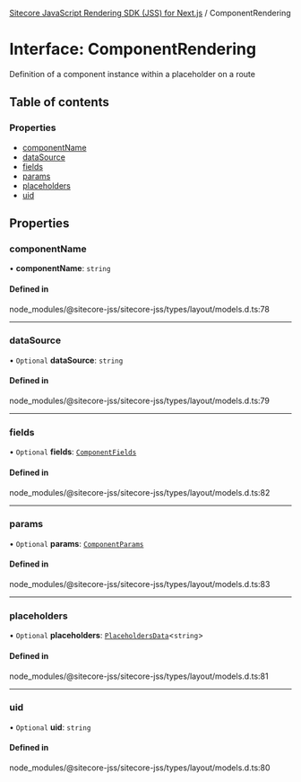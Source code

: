 [Sitecore JavaScript Rendering SDK (JSS) for Next.js](../README.md) / ComponentRendering

# Interface: ComponentRendering

Definition of a component instance within a placeholder on a route

## Table of contents

### Properties

- [componentName](ComponentRendering.md#componentname)
- [dataSource](ComponentRendering.md#datasource)
- [fields](ComponentRendering.md#fields)
- [params](ComponentRendering.md#params)
- [placeholders](ComponentRendering.md#placeholders)
- [uid](ComponentRendering.md#uid)

## Properties

### componentName

• **componentName**: `string`

#### Defined in

node_modules/@sitecore-jss/sitecore-jss/types/layout/models.d.ts:78

___

### dataSource

• `Optional` **dataSource**: `string`

#### Defined in

node_modules/@sitecore-jss/sitecore-jss/types/layout/models.d.ts:79

___

### fields

• `Optional` **fields**: [`ComponentFields`](ComponentFields.md)

#### Defined in

node_modules/@sitecore-jss/sitecore-jss/types/layout/models.d.ts:82

___

### params

• `Optional` **params**: [`ComponentParams`](ComponentParams.md)

#### Defined in

node_modules/@sitecore-jss/sitecore-jss/types/layout/models.d.ts:83

___

### placeholders

• `Optional` **placeholders**: [`PlaceholdersData`](../README.md#placeholdersdata)<`string`\>

#### Defined in

node_modules/@sitecore-jss/sitecore-jss/types/layout/models.d.ts:81

___

### uid

• `Optional` **uid**: `string`

#### Defined in

node_modules/@sitecore-jss/sitecore-jss/types/layout/models.d.ts:80
